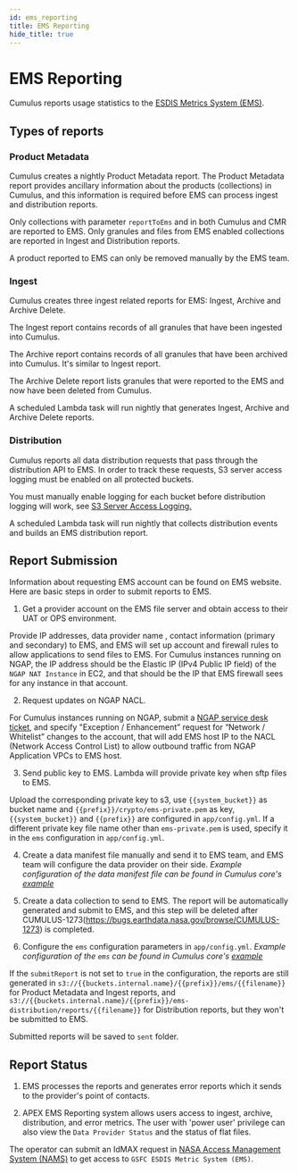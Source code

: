 ```yaml
---
id: ems_reporting
title: EMS Reporting
hide_title: true
---
```


# EMS Reporting
Cumulus reports usage statistics to the [ESDIS Metrics System (EMS)](https://earthdata.nasa.gov/about/science-system-description/eosdis-components/esdis-metrics-system-ems).

## Types of reports

### Product Metadata

Cumulus creates a nightly Product Metadata report.  The Product Metadata report provides ancillary information about the products (collections) in Cumulus, and this information is required before EMS can process ingest and distribution reports.

Only collections with parameter `reportToEms` and in both Cumulus and CMR are reported to EMS.  Only granules and files from EMS enabled collections are reported in Ingest and Distribution reports.

A product reported to EMS can only be removed manually by the EMS team.

### Ingest

Cumulus creates three ingest related reports for EMS: Ingest, Archive and Archive Delete.

The Ingest report contains records of all granules that have been ingested into Cumulus.

The Archive report contains records of all granules that have been archived into Cumulus.  It's similar to Ingest report.

The Archive Delete report lists granules that were reported to the EMS and now have been deleted from Cumulus.

A scheduled Lambda task will run nightly that generates Ingest, Archive and Archive Delete reports.

### Distribution

Cumulus reports all data distribution requests that pass through the distribution API to EMS. In order to track these requests, S3 server access logging must be enabled on all protected buckets.

You must manually enable logging for each bucket before distribution logging will work, see [S3 Server Access Logging.](./deployment/server_access_logging.md)

A scheduled Lambda task will run nightly that collects distribution events and builds an EMS distribution report.

## Report Submission

Information about requesting EMS account can be found on EMS website.  Here are basic steps in order to submit reports to EMS.

1. Get a provider account on the EMS file server and obtain access to their UAT or OPS environment.

Provide IP addresses, data provider name , contact information (primary and secondary) to EMS, and EMS will set up account and firewall rules to allow applications to send files to EMS.
For Cumulus instances running on NGAP, the IP address should be the Elastic IP (IPv4 Public IP field) of the `NGAP NAT Instance` in EC2, and that should be the IP that EMS firewall sees for any instance in that account.

2. Request updates on NGAP NACL.

For Cumulus instances running on NGAP, submit a [NGAP service desk ticket](https://bugs.earthdata.nasa.gov/servicedesk/customer/portals), and specify "Exception / Enhancement” request for “Network / Whitelist” changes to the account, that will add EMS host IP to the NACL (Network Access Control List) to allow outbound traffic from NGAP Application VPCs to EMS host.

3. Send public key to EMS. Lambda will provide private key when sftp files to EMS.

Upload the corresponding private key to s3, use `{{system_bucket}}` as bucket name and `{{prefix}}/crypto/ems-private.pem` as key,  `{{system_bucket}}` and `{{prefix}}` are configured in `app/config.yml`.  If a different private key file name other than `ems-private.pem` is used, specify it in the `ems` configuration in `app/config.yml`.

4. Create a data manifest file manually and send it to EMS team, and EMS team will configure the data provider on their side.  _Example configuration of the data manifest file can be found in Cumulus core's [example](https://github.com/nasa/cumulus/blob/master/example/data/ems)_

5. Create a data collection to send to EMS.  The report will be automatically generated and submit to EMS, and this step will be deleted after CUMULUS-1273(https://bugs.earthdata.nasa.gov/browse/CUMULUS-1273) is completed.

6. Configure the `ems` configuration parameters in `app/config.yml`. _Example configuration of the `ems` can be found in Cumulus core's [example](https://github.com/nasa/cumulus/blob/master/example/app/config.yml)_

If the `submitReport` is not set to `true` in the configuration, the reports are still generated in `s3://{{buckets.internal.name}/{{prefix}}/ems/{{filename}}` for Product Metadata and Ingest reports, and `s3://{{buckets.internal.name}/{{prefix}}/ems-distribution/reports/{{filename}}` for Distribution reports, but they won't be submitted to EMS.

Submitted reports will be saved to `sent` folder.

## Report Status

1. EMS processes the reports and generates error reports which it sends to the provider's point of contacts.

2. APEX EMS Reporting system allows users access to ingest, archive, distribution, and error metrics.  The user with 'power user' privilege can also view the `Data Provider Status` and the status of flat files.

The operator can submit an IdMAX request in [NASA Access Management System (NAMS)](https://idmax.nasa.gov/nams) to get access to `GSFC ESDIS Metric System (EMS)`.
